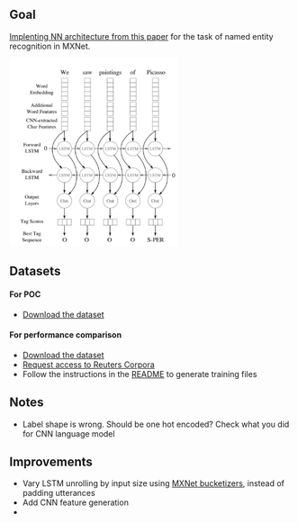 ## Goal

[Implenting NN architecture from this paper](https://www.aclweb.org/anthology/Q16-1026) for the task of named entity recognition in MXNet.

<img src="./images/architecture.png" alt="Drawing" style="width: 300px;"/>

## Datasets

#### For POC

- [Download the dataset](https://www.kaggle.com/abhinavwalia95/entity-annotated-corpus)

#### For performance comparison

- [Download the dataset](https://www.clips.uantwerpen.be/conll2003/ner.tgz)
- [Request access to Reuters Corpora](http://trec.nist.gov/data/reuters/reuters.html)
- Follow the instructions in the [README](https://www.clips.uantwerpen.be/conll2003/ner/000README) to generate training files

## Notes

- Label shape is wrong.  Should be one hot encoded? Check what you did for CNN language model

## Improvements

- Vary LSTM unrolling by input size using [MXNet bucketizers](https://mxnet.incubator.apache.org/how_to/bucketing.html), instead of padding utterances
- Add CNN feature generation
- 





